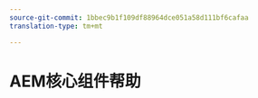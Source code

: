 ```yaml
---
source-git-commit: 1bbec9b1f109df88964dce051a58d111bf6cafaa
translation-type: tm+mt

---
```


# AEM核心组件帮助
